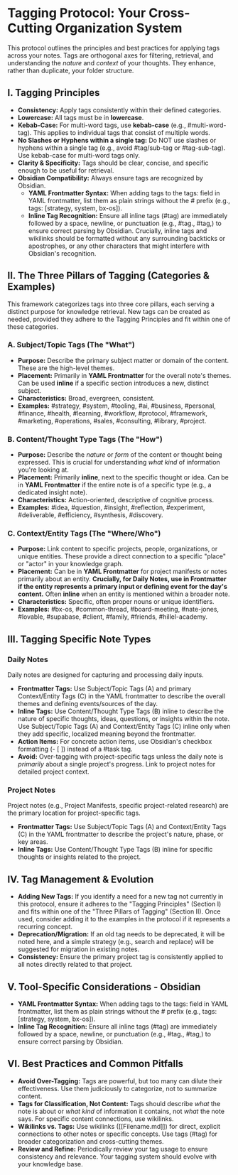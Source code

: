 # Tagging Protocol: Your Cross-Cutting Organization System

This protocol outlines the principles and best practices for applying tags across your notes. Tags are orthogonal axes for filtering, retrieval, and understanding the *nature* and *context* of your thoughts. They enhance, rather than duplicate, your folder structure.

## I. Tagging Principles

*   **Consistency:** Apply tags consistently within their defined categories.
*   **Lowercase:** All tags must be in **lowercase**.
*   **Kebab-Case:** For multi-word tags, use **kebab-case** (e.g., #multi-word-tag). This applies to individual tags that consist of multiple words.
*   **No Slashes or Hyphens within a single tag:** Do NOT use slashes or hyphens within a single tag (e.g., avoid #tag/sub-tag or #tag-sub-tag). Use kebab-case for multi-word tags only.
*   **Clarity & Specificity:** Tags should be clear, concise, and specific enough to be useful for retrieval.
*   **Obsidian Compatibility:** Always ensure tags are recognized by Obsidian.
    *   **YAML Frontmatter Syntax:** When adding tags to the tags: field in YAML frontmatter, list them as plain strings without the # prefix (e.g., tags: [strategy, system, bx-os]).
    *   **Inline Tag Recognition:** Ensure all inline tags (#tag) are immediately followed by a space, newline, or punctuation (e.g., #tag., #tag,) to ensure correct parsing by Obsidian. Crucially, inline tags and wikilinks should be formatted without any surrounding backticks or apostrophes, or any other characters that might interfere with Obsidian's recognition.

## II. The Three Pillars of Tagging (Categories & Examples)

This framework categorizes tags into three core pillars, each serving a distinct purpose for knowledge retrieval. New tags can be created as needed, provided they adhere to the Tagging Principles and fit within one of these categories.

### A. Subject/Topic Tags (The "What")

*   **Purpose:** Describe the primary subject matter or domain of the content. These are the high-level themes.
*   **Placement:** Primarily in **YAML Frontmatter** for the overall note's themes. Can be used **inline** if a specific section introduces a new, distinct subject.
*   **Characteristics:** Broad, evergreen, consistent.
*   **Examples:** #strategy, #system, #tooling, #ai, #business, #personal, #finance, #health, #learning, #workflow, #protocol, #framework, #marketing, #operations, #sales, #consulting, #library, #project.

### B. Content/Thought Type Tags (The "How")

*   **Purpose:** Describe the *nature* or *form* of the content or thought being expressed. This is crucial for understanding *what kind* of information you're looking at.
*   **Placement:** Primarily **inline**, next to the specific thought or idea. Can be in **YAML Frontmatter** if the entire note is of a specific type (e.g., a dedicated insight note).
*   **Characteristics:** Action-oriented, descriptive of cognitive process.
*   **Examples:** #idea, #question, #insight, #reflection, #experiment, #deliverable, #efficiency, #synthesis, #discovery.

### C. Context/Entity Tags (The "Where/Who")

*   **Purpose:** Link content to specific projects, people, organizations, or unique entities. These provide a direct connection to a specific "place" or "actor" in your knowledge graph.
*   **Placement:** Can be in **YAML Frontmatter** for project manifests or notes primarily about an entity. **Crucially, for Daily Notes, use in Frontmatter if the entity represents a primary input or defining event for the day's content.** Often **inline** when an entity is mentioned within a broader note.
*   **Characteristics:** Specific, often proper nouns or unique identifiers.
*   **Examples:** #bx-os, #common-thread, #board-meeting, #nate-jones, #lovable, #supabase, #client, #family, #friends, #hillel-academy.

## III. Tagging Specific Note Types

### Daily Notes

Daily notes are designed for capturing and processing daily inputs.

*   **Frontmatter Tags:** Use Subject/Topic Tags (A) and primary Context/Entity Tags (C) in the YAML frontmatter to describe the overall themes and defining events/sources of the day.
*   **Inline Tags:** Use Content/Thought Type Tags (B) inline to describe the nature of specific thoughts, ideas, questions, or insights within the note. Use Subject/Topic Tags (A) and Context/Entity Tags (C) inline only when they add specific, localized meaning beyond the frontmatter.
*   **Action Items:** For concrete action items, use Obsidian's checkbox formatting (- [ ]) instead of a #task tag.
*   **Avoid:** Over-tagging with project-specific tags unless the daily note is *primarily* about a single project's progress. Link to project notes for detailed project context.

### Project Notes

Project notes (e.g., Project Manifests, specific project-related research) are the primary location for project-specific tags.

*   **Frontmatter Tags:** Use Subject/Topic Tags (A) and Context/Entity Tags (C) in the YAML frontmatter to describe the project's nature, phase, or key areas.
*   **Inline Tags:** Use Content/Thought Type Tags (B) inline for specific thoughts or insights related to the project.

## IV. Tag Management & Evolution

*   **Adding New Tags:** If you identify a need for a new tag not currently in this protocol, ensure it adheres to the "Tagging Principles" (Section I) and fits within one of the "Three Pillars of Tagging" (Section II). Once used, consider adding it to the examples in the protocol if it represents a recurring concept.
*   **Deprecation/Migration:** If an old tag needs to be deprecated, it will be noted here, and a simple strategy (e.g., search and replace) will be suggested for migration in existing notes.
*   **Consistency:** Ensure the primary project tag is consistently applied to all notes directly related to that project.

## V. Tool-Specific Considerations - Obsidian

*   **YAML Frontmatter Syntax:** When adding tags to the tags: field in YAML frontmatter, list them as plain strings without the # prefix (e.g., tags: [strategy, system, bx-os]).
*   **Inline Tag Recognition:** Ensure all inline tags (#tag) are immediately followed by a space, newline, or punctuation (e.g., #tag., #tag,) to ensure correct parsing by Obsidian.

## VI. Best Practices and Common Pitfalls

*   **Avoid Over-Tagging:** Tags are powerful, but too many can dilute their effectiveness. Use them judiciously to categorize, not to summarize content.
*   **Tags for Classification, Not Content:** Tags should describe *what* the note is about or *what kind* of information it contains, not *what* the note says. For specific content connections, use wikilinks.
*   **Wikilinks vs. Tags:** Use wikilinks ([[Filename.md]]) for direct, explicit connections to other notes or specific concepts. Use tags (#tag) for broader categorization and cross-cutting themes.
*   **Review and Refine:** Periodically review your tag usage to ensure consistency and relevance. Your tagging system should evolve with your knowledge base.